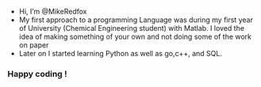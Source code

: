 - Hi, I’m @MikeRedfox
- My first approach to a programming Language was during my first year of University (Chemical Engineering student) with Matlab. I loved the idea of making something of your own and not doing some of the work on paper 
- Later on I started learning Python as well as go,c++, and SQL. 
### Happy coding !
<!---
MikeRedfox/MikeRedfox is a ✨ special ✨ repository because its `README.md` (this file) appears on your GitHub profile.
You can click the Preview link to take a look at your changes.
--->
